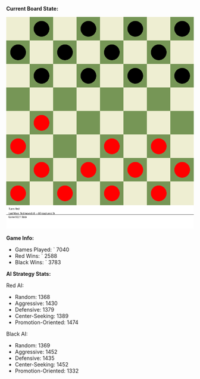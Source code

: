 
**Current Board State:**  
<!-- START_GIF -->
![Checkers Game](./checkers_game.gif)
<!-- END_GIF -->

**Game Info:**  
- Games Played: `<!-- GAMES_PLAYED --> 7040
- Red Wins: `<!-- RED_WINS --> 2588
- Black Wins: `<!-- BLACK_WINS --> 3783

<!-- AI_STATS -->
**AI Strategy Stats:**

Red AI:
- Random: 1368
- Aggressive: 1430
- Defensive: 1379
- Center-Seeking: 1389
- Promotion-Oriented: 1474

Black AI:
- Random: 1369
- Aggressive: 1452
- Defensive: 1435
- Center-Seeking: 1452
- Promotion-Oriented: 1332
